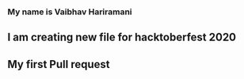 ### My name is Vaibhav Hariramani
## I am creating new file for hacktoberfest 2020
## My first Pull request
